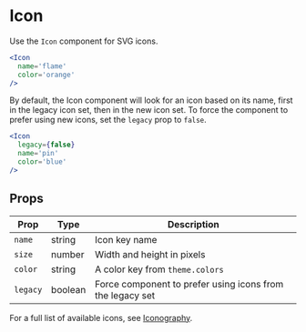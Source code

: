 
# Icon

Use the `Icon` component for SVG icons.

```.jsx
<Icon
  name='flame'
  color='orange'
/>
```

By default, the Icon component will look for an icon based on its name,
first in the legacy icon set, then in the new icon set.
To force the component to prefer using new icons, set the `legacy` prop to `false`.

```.jsx
<Icon
  legacy={false}
  name='pin'
  color='blue'
/>
```

## Props

Prop | Type | Description
---|---|---
`name` | string | Icon key name
`size` | number | Width and height in pixels
`color` | string | A color key from `theme.colors`
`legacy` | boolean | Force component to prefer using icons from the legacy set

For a full list of available icons, see [Iconography](https://pricelinelabs.github.io/design-system/iconography/).

